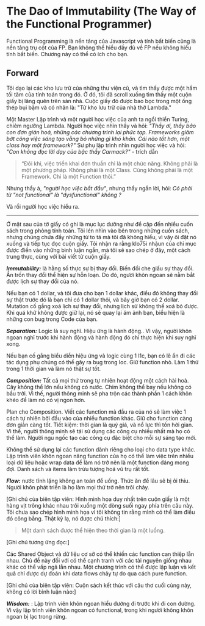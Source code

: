 # The Dao of Immutability (The Way of the Functional Programmer)

Functional Programming là nền tảng của Javascript và tính bất biến cũng là nền tảng trụ cột của FP. Bạn không thể hiểu đầy đủ về FP nếu không hiểu tính bất biến. Chương này có thể có ích cho bạn.

## Forward

Tôi dạo lại các kho lưu trữ của những thư viện cũ, và tìm thấy được một hầm tối tăm của tính toán trong đó. Ở đó, tôi đã scroll xuống tìm thấy một cuộn giấy bị lãng quên trên sàn nhà. Cuộc giấy đó được bao bọc trong một ống thép bụi bặm và có nhãn là: "Từ kho lưu trữ của nhà thờ Lambda."

Một Master Lập trình và một người học việc của anh ta ngồi thiền Turing, chiêm ngưỡng Lambda. Người học việc nhìn thầy và hỏi: _"Thầy ơi, thầy bảo con đơn giản hoá, những các chương trình lại phức tạp. Frameworks giảm bớt công việc sáng tạo vằng bỏ những gì khó khăn. Cái nào tốt hơn, một class hay một framework?"_ Sư phụ lập trình nhìn người học việc và hỏi: _"Con không đọc lời dạy của bậc thầy Carmack?"_ - trích dẫn

> “Đôi khi, việc triển khai đơn thuần chỉ là một chức năng. Không phải là một phương pháp. Không phải là một Class. Cũng không phải là một Framework. Chỉ là một Function thôi.”

Nhưng thầy à, _"người học việc bắt đầu"_, nhưng thầy ngắn lời, hỏi:
_Có phải từ "not functional" là "dysfunctional" không ?_

Và rồi người học việc hiểu ra.

---

Ở mặt sau của tờ giấy có ghi là mục lục dường như đề cập đến nhiều cuốn sách trong phòng tính toán. Tôi lén nhìn vào bên trong những cuốn sách, nhưng chúng chứa đầy những từ to tá mà tôi đã không hiểu, vì vậy ôi đặt nó xuống và tiếp tục đọc cuộn giấy. Tôi nhận ra rằng klo75i nhậun của chỉ mục được điền vào những bình luận ngắn, mà tôi sẽ sao chép ở đây, một cách trung thực, cùng với bài viết từ cuộn giấy.

**_Immutability:_** là hằng số thực sự bị thay đổi. Biến đổi che giấu sự thay đổi. Ẩn trốn thay đổi thể hiện sự hỗn loạn. Do đó, người khôn ngoan sẽ nằm bắt được lịch sự thay đổi của nó.

Nếu bạn có 1 dollar, và tôi đưa cho bạn 1 dollar khác, điều đó không thay đổi sự thật trước đó là bạn chỉ có 1 dollar thôi, và bây giờ bạn có 2 dollar. Mutation cố gắng xoá lịch sự thay đổi, nhưng lịch sử không thể xoá bỏ được. Khi quá khứ không được giữ lại, nó sẽ quay lại ám ảnh bạn, biểu hiện là những con bug trong Code của bạn.

**_Separation:_** Logic là suy nghĩ. Hiệu ứng là hành động.. Vì vậy, người khôn ngoan nghĩ trước khi hành động và hành động đó chỉ thực hiện khi suy nghĩ xong.

Nếu bạn cố gắng biểu diễn hiệu ứng và logic cùng 1 l1c, bạn có lẽ ẩn đi các tác dụng phụ chúng có thể gây ra bug trong loc. Giữ function nhỏ. Làm 1 thứ trong 1 thời gian và làm nó thật sự tốt.

**_Composition:_** Tất cả mọi thứ trong tự nhiên hoạt động một cách hài hoà. Cây không thể lớn nếu không có nước. Chim không thể bay nếu không có bầu trời. Vì thế, người thông minh sẽ pha trộn các thành phần 1 cách khôn khéo để làm nó có vị ngon hơn.

Plan cho Composition. Viết các function mà đầu ra của nó sẽ làm việc 1 cách tự nhiên bởi đầu vào của nhiều function khác. Giữ cho function càng đơn giản càng tốt. Tiết kiệm: thời gian là quý giá, và nổ lực thì tốn hời gian. Vì thế, người thông minh sẽ tái sử dụng các công cụ nhiều nhất mà họ có thể làm. Người ngu ngốc tạo các công cụ đặc biệt cho mỗi sự sáng tạo mới.

Không thể sử dụng lại các function dành riêng cho loại cho data type khác. Lập trình viên khôn ngoan nâng function của họ có thể làm việc trên nhiều loại dữ liệu hoặc wrap data để làm nó trở nên là một function đáng mong đợi. Danh sách và items làm trừu tượng hoá vũ trụ rất tốt.

**_Flow:_** nước tĩnh lặng không an toàn để uống. Thức ăn để lâu sẽ bị ôi thiu. Người khôn phát triển là họ làm mọi thứ trở nên trôi chảy.

[Ghi chú của biên tập viên: Hình minh họa duy nhất trên cuộn giấy là một hàng vịt trông khác nhau trôi xuống một dòng suối ngay phía trên câu này. Tôi chưa sao chép hình minh họa vì tôi không tin rằng mình có thể làm điều đó công bằng. Thật kỳ lạ, nó được chú thích:]

> Một danh sách được thể hiện theo thời gian là một luồng.

[Ghi chú tương ứng đọc:]

Các Shared Object và dữ liệu cơ sỡ có thể khiến các function can thiệp lẫn nhau. Chủ đề này đối với có thể cạnh tranh với các tài nguyên giống nhau khác có thể vấp ngã lẫn nhau. Một chương trình có thể được lập luận và kết quả chỉ được dự đoán khi data flows chảy tự do qua cách pure function.

[Ghi chú của biên tập viên: Cuộn sách kết thúc với câu thơ cuối cùng này, không có lời bình luận nào:]

**_Wisdom:_** : Lập trình viên khôn ngoan hiểu đường đi trước khi đi con đường. Vì vậy lập trình viên khôn ngoan có functional, trong khi người không khôn ngoan bị lạc trong rừng.
